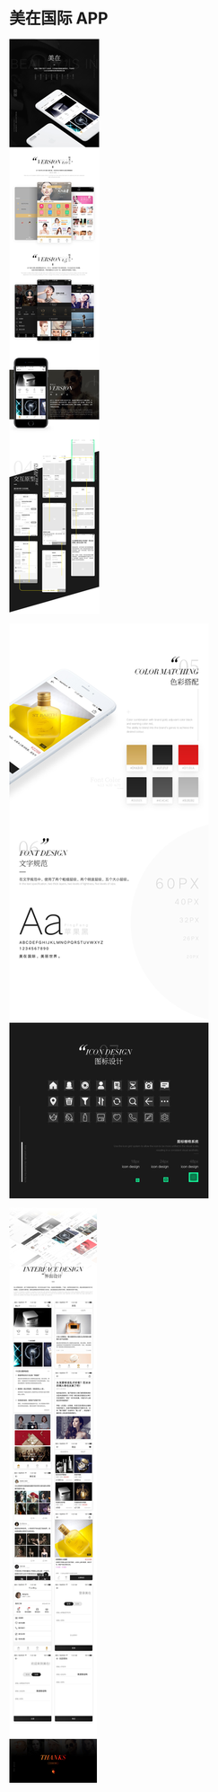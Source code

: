 # 美在国际 APP



![img](005-ui-meizai/u113.jpg)

![img](005-ui-meizai/u114.jpg)

![img](005-ui-meizai/u115.jpg)